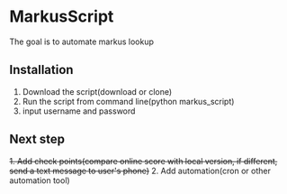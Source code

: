 # MarkusScript
The goal is to automate markus lookup

## Installation
1. Download the script(download or clone)
2. Run the script from command line(python markus_script)
3. input username and password

## Next step
~~1. Add check points(compare online score with local version, if different, send a text message to user's phone)~~
2. Add automation(cron or other automation tool)
